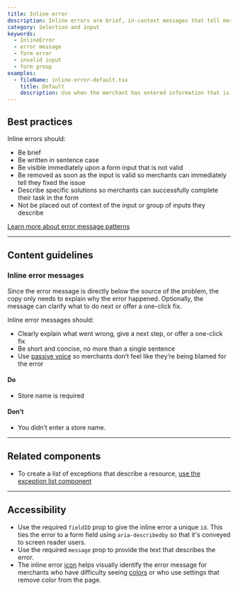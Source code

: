 ```yaml
---
title: Inline error
description: Inline errors are brief, in-context messages that tell merchants something went wrong with a single or group of inputs in a form. Use inline errors to help merchants understand why a form input may not be valid and how to fix it.
category: Selection and input
keywords:
  - InlineError
  - error message
  - form error
  - invalid input
  - form group
examples:
  - fileName: inline-error-default.tsx
    title: Default
    description: Use when the merchant has entered information that is not valid into multiple fields inside of a form, or needs to be displayed in a non-standard position in the form layout.
---
```


## Best practices

Inline errors should:

- Be brief
- Be written in sentence case
- Be visible immediately upon a form input that is not valid
- Be removed as soon as the input is valid so merchants can immediately tell they fixed the issue
- Describe specific solutions so merchants can successfully complete their task in the form
- Not be placed out of context of the input or group of inputs they describe

[Learn more about error message patterns](https://polaris.shopify.com/patterns/error-messages#form-validation)

---

## Content guidelines

### Inline error messages

Since the error message is directly below the source of the problem, the copy only needs to explain why the error happened. Optionally, the message can clarify what to do next or offer a one-click fix.

Inline error messages should:

- Clearly explain what went wrong, give a next step, or offer a one-click fix
- Be short and concise, no more than a single sentence
- Use [passive voice](https://polaris.shopify.com/content/grammar-and-mechanics) so merchants don’t feel like they’re being blamed for the error

<!-- dodont -->

#### Do

- Store name is required

#### Don’t

- You didn’t enter a store name.

<!-- end -->

---

## Related components

- To create a list of exceptions that describe a resource, [use the exception list component](https://polaris.shopify.com/components/exception-list)

---

## Accessibility

- Use the required `fieldID` prop to give the inline error a unique `id`. This ties the error to a form field using `aria-describedby` so that it's conveyed to screen reader users.
- Use the required `message` prop to provide the text that describes the error.
- The inline error [icon](https://polaris.shopify.com/design/icons) helps visually identify the error message for merchants who have difficulty seeing [colors](https://polaris.shopify.com/design/colors) or who use settings that remove color from the page.
